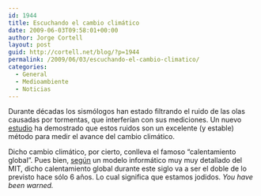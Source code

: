 ```yaml
---
id: 1944
title: Escuchando el cambio climático
date: 2009-06-03T09:58:01+00:00
author: Jorge Cortell
layout: post
guid: http://cortell.net/blog/?p=1944
permalink: /2009/06/03/escuchando-el-cambio-climatico/
categories:
  - General
  - Medioambiente
  - Noticias
---
```

Durante décadas los sismólogos han estado filtrando el ruido de las olas causadas por tormentas, que interferían con sus mediciones. Un nuevo <a title="http://news.nationalgeographic.com/news/2009/05/090521-global-warming-audible-hear.html" href="http://news.nationalgeographic.com/news/2009/05/090521-global-warming-audible-hear.html" target="_blank">estudio</a> ha demostrado que estos ruidos son un excelente (y estable) método para medir el avance del cambio climático.

Dicho cambio climático, por cierto, conlleva el famoso &#8220;calentamiento global&#8221;. Pues bien, <a title="http://www.washingtonpost.com/wp-dyn/content/article/2009/05/24/AR2009052402775.html?wprss=rss_nation/science" href="http://www.washingtonpost.com/wp-dyn/content/article/2009/05/24/AR2009052402775.html?wprss=rss_nation/science" target="_blank">según</a> un modelo informático muy muy detallado del MIT, dicho calentamiento global durante este siglo va a ser el doble de lo previsto hace sólo 6 años. Lo cual significa que estamos jodidos. _You have been warned._